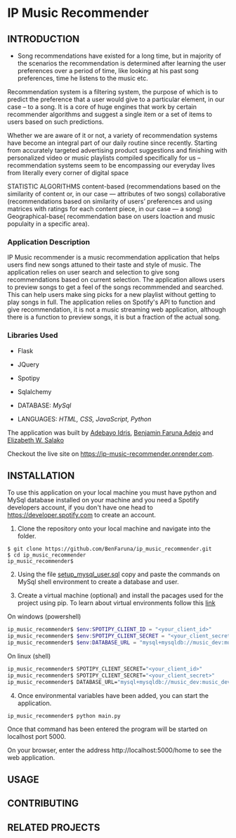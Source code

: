 # IP Music Recommender

## INTRODUCTION

* Song recommendations have existed for a long time, but in majority of the scenarios the recommendation is determined after learning the user preferences over a period of time, like looking at his past song preferences, time he listens to the music etc. 

Recommendation system is a filtering system, the purpose of which is to predict the preference that a user would give to a particular element, in our case – to a song. It is a core of huge engines that work by certain recommender algorithms and suggest a single item or a set of items to users based on such predictions.

Whether we are aware of it or not, a variety of recommendation systems have become an integral part of our daily routine since recently. Starting from accurately targeted advertising product suggestions and finishing with personalized video or music playlists compiled specifically for us – recommendation systems seem to be encompassing our everyday lives from literally every corner of digital space

STATISTIC ALGORITHMS
content-based (recommendations based on the similarity of content or, in our case — attributes of two songs)
collaborative (recommendations based on similarity of users’ preferences and using matrices with ratings for each content piece, in our case — a song)
Geographical-base( recommendation base on users loaction and music populaity in a specific area).

### Application Description
IP Music recommender is a music recommendation application that helps users find new songs attuned to their taste and style of music. The application relies on user search and selection to give song recommendations based on current selection. The application allows users to preview songs to get a feel of the songs recommmended and searched. This can help users make sing picks for a new playlist without getting to play songs in full.
The application relies on Spotify's API to function and give recommendation, it is not a music streaming web application, although there is a function to preview songs, it is but a fraction of the actual song.

### Libraries Used 
* Flask
* JQuery
* Spotipy
* Sqlalchemy

* DATABASE: *MySql*
* LANGUAGES: *HTML, CSS, JavaScript, Python*

The application was built by [Adebayo Idris](https://github.com/Ade3164), [Benjamin Faruna Adejo](https://github.com/BenFaruna) and [Elizabeth W. Salako](https://github.com/Elisheba12)

Checkout the live site on https://ip-music-recommender.onrender.com.

## INSTALLATION
To use this application on your local machine you must have python and MySql database installed on your machine and you need a Spotify developers account, if you don't have one head to https://developer.spotify.com to create an account.

1. Clone the repository onto your local machine and navigate into the folder.

```
$ git clone https://github.com/BenFaruna/ip_music_recommender.git
$ cd ip_music_recommender
ip_music_recommender$
```

2. Using the file [setup_mysql_user.sql](./setup_mysql_user.sql) copy and paste the commands on MySql shell environment to create a database and user.

3. Create a virtual machine (optional) and install the pacages used for the project using pip.
To learn about virtual environments follow this [link](https://www.freecodecamp.org/news/how-to-setup-virtual-environments-in-python/)

On windows (powershell)
```powershell
ip_music_recommender$ $env:SPOTIPY_CLIENT_ID = "<your_client_id>"
ip_music_recommender$ $env:SPOTIPY_CLIENT_SECRET = "<your_client_secret>"
ip_music_recommender$ $env:DATABASE_URL = "mysql+mysqldb://music_dev:music_dev_pwd@localhost/music_dev_db"
```
On linux (shell)
```sh
ip_music_recommender$ SPOTIPY_CLIENT_SECRET="<your_client_id>"
ip_music_recommender$ SPOTIPY_CLIENT_SECRET="<your_client_secret>"
ip_music_recommender$ DATABASE_URL="mysql+mysqldb://music_dev:music_dev_pwd@localhost/music_dev_db"
```
4. Once environmental variables have been added, you can start the application.

```
ip_music_recommender$ python main.py
```
Once that command has been entered the program will be started on localhost port 5000.

On your browser, enter the address http://localhost:5000/home to see the web application.

## USAGE

## CONTRIBUTING

## RELATED PROJECTS

